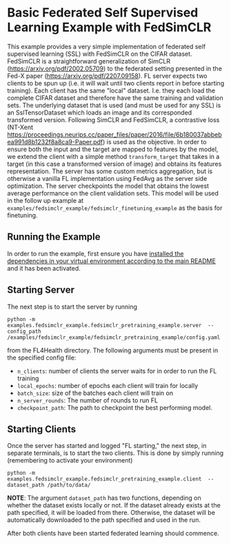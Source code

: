 # Basic Federated Self Supervised Learning Example with FedSimCLR
This example provides a very simple implementation of federated self supervised learning (SSL) with FedSimCLR on the CIFAR dataset.
FedSimCLR is a straightforward generalization of SimCLR (https://arxiv.org/pdf/2002.05709) to the federated setting presented in
the Fed-X paper (https://arxiv.org/pdf/2207.09158). FL server expects two clients to be spun up (i.e. it will wait until two
clients report in before starting training). Each client has the same "local" dataset. I.e. they each load the complete CIFAR dataset
and therefore have the same training and validation sets. The underlying dataset that is used (and must be used for any SSL) is an
SslTensorDataset which loads an image and its corresponded transformed version. Following SimCLR and FedSimCLR, a contrastive loss
(NT-Xent https://proceedings.neurips.cc/paper_files/paper/2016/file/6b180037abbebea991d8b1232f8a8ca9-Paper.pdf) is used as the objective.
In order to ensure both the input and the target are mapped to features by the model, we extend the client with a simple method
`transform_target` that takes in a target (in this case a transformed version of image) and obtains its features representation.
The server has some custom metrics aggregation, but is otherwise a vanilla FL implementation using FedAvg as the server side optimization.
The server checkpoints the model that obtains the lowest average performance on the client validation sets. This model will be used in the
follow up example at `examples/fedsimclr_example/fedsimclr_finetuning_example` as the basis for finetuning.

## Running the Example
In order to run the example, first ensure you have [installed the dependencies in your virtual environment according to the main README](/README.md#development-requirements) and it has been activated.

## Starting Server

The next step is to start the server by running
```
python -m examples.fedsimclr_example.fedsimclr_pretraining_example.server  --config_path /examples/fedsimclr_example/fedsimclr_pretraining_example/config.yaml
```
from the FL4Health directory. The following arguments must be present in the specified config file:
* `n_clients`: number of clients the server waits for in order to run the FL training
* `local_epochs`: number of epochs each client will train for locally
* `batch_size`: size of the batches each client will train on
* `n_server_rounds`: The number of rounds to run FL
* `checkpoint_path`: The path to checkpoint the best performing model.

## Starting Clients

Once the server has started and logged "FL starting," the next step, in separate terminals, is to start the two
clients. This is done by simply running (remembering to activate your environment)
```
python -m examples.fedsimclr_example.fedsimclr_pretraining_example.client  --dataset_path /path/to/data/
```
**NOTE**: The argument `dataset_path` has two functions, depending on whether the dataset exists locally or not. If
the dataset already exists at the path specified, it will be loaded from there. Otherwise, the dataset will be
automatically downloaded to the path specified and used in the run.

After both clients have been started federated learning should commence.
